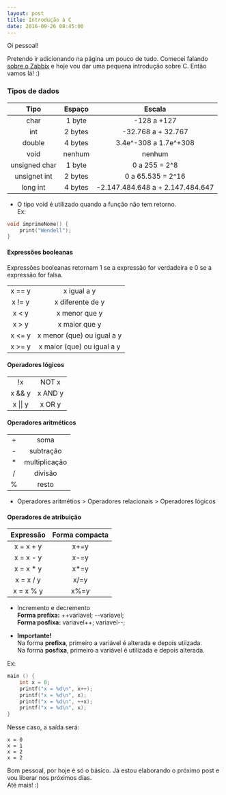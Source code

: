 ```yaml
---
layout: post
title: Introdução à C
date: 2016-09-26 08:45:00
---
```


Oi pessoal!  

Pretendo ir adicionando na página um pouco de tudo. Comecei falando [sobre o Zabbix](https://wendellrocha.github.io/articles/2016-09/instalando-o-zabbix) e hoje vou dar uma pequena introdução sobre C.
Então vamos lá! :)  

### Tipos de dados

| Tipo           | Espaço   | Escala                            |
| :------------: | :------: | :--------------------------------:|
| char           | 1 byte   | -128 a +127                       |
| int            | 2 bytes  | -32.768 a + 32.767                |
| double         | 4 bytes  | 3.4e^-308 a 1.7e^+308             |
| void           | nenhum   | nenhum                            |
| unsigned char  | 1 byte   | 0 a 255 = 2^8                     |
| unsignet int   | 2 bytes  | 0 a 65.535 = 2^16                 |
| long int       | 4 bytes  | -2.147.484.648 a + 2.147.484.647  |

 * O tipo void é utilizado quando a função não tem retorno.  
   Ex:  
   
```c
void imprimeNome() {
	print("Wendell");  
}
```
	
#### Expressões booleanas

Expressões booleanas retornam 1 se a expressão for verdadeira e 0 se a expressão for falsa.  
  
|            |                             |  
| :--------: | :-------------------------: |
| x == y     | x igual a y                 |
| x != y     | x diferente de y            |
| x < y      | x menor que y               |
| x > y      | x maior que y               |
| x <= y     | x menor (que) ou igual a y  |
| x >= y     | x maior (que) ou igual a y  |

#### Operadores lógicos

|            |            |
| :--------: | :--------: |
| !x         | NOT x      |
| x && y     | x AND y    |
| x \|\| y   | x OR y     |

#### Operadores aritméticos

|           |              |
| :-------: | :----------: |
| +         | soma         |
| -         | subtração    |
| *         | multiplicação|
| /         | divisão      |
| %         | resto        |  

 * Operadores aritmétios > Operadores relacionais > Operadores lógicos
 
#### Operadores de atribuição
 
| Expressão  | Forma compacta |
| :--------: | :------------: |
| x = x + y  | x+=y           |
| x = x - y  | x-=y           |
| x = x * y  | x*=y           |
| x = x / y  | x/=y           |
| x = x % y  | x%=y           |  
 
  * Incremento e decremento  
	**Forma prefixa:** ++variavel; --variavel;  
	**Forma posfixa:** variavel++; variavel--;  
	
  * **Importante!**  
	Na forma **prefixa**, primeiro a variável é alterada e depois utiizada.  
	Na forma **posfixa**, primeiro a variável é utilizada e depois alterada.  
	
  Ex:  
	
```c
main () {
	int x = 0;
	printf("x = %d\n", x++);
	printf("x = %d\n", x);
	printf("x = %d\n", ++x);
	printf("x = %d\n", x);
}
```
 
Nesse caso, a saída será:


```
x = 0
x = 1
x = 2
x = 2
```
	
Bom pessoal, por hoje é só o básico. Já estou elaborando o próximo post e vou liberar nos próximos dias.  
Até mais! :)
